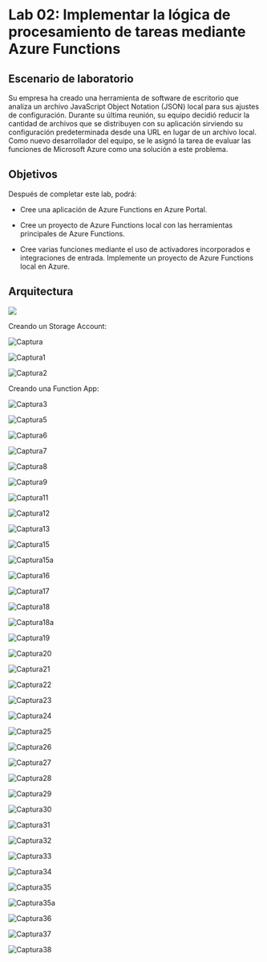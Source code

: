 # Lab 02: Implementar la lógica de procesamiento de tareas mediante Azure Functions

## Escenario de laboratorio
Su empresa ha creado una herramienta de software de escritorio que analiza un archivo JavaScript Object Notation (JSON) local para sus ajustes de configuración. Durante su última reunión, su equipo decidió reducir la cantidad de archivos que se distribuyen con su aplicación sirviendo su configuración predeterminada desde una URL en lugar de un archivo local. Como nuevo desarrollador del equipo, se le asignó la tarea de evaluar las funciones de Microsoft Azure como una solución a este problema.

## Objetivos
Después de completar este lab, podrá:

- Cree una aplicación de Azure Functions en Azure Portal.

- Cree un proyecto de Azure Functions local con las herramientas principales de Azure Functions.

- Cree varias funciones mediante el uso de activadores incorporados e integraciones de entrada.
  Implemente un proyecto de Azure Functions local en Azure.


## Arquitectura


![](D:\BMV\Mod02\images\mod02.png)


Creando un Storage Account:

![Captura](ZZ-lab/Captura.PNG)

![Captura1](ZZ-lab/Captura1.PNG)

![Captura2](ZZ-lab/Captura2.PNG)


Creando una Function App:

![Captura3](ZZ-lab/Captura3.PNG)

![Captura5](ZZ-lab/Captura5.PNG)

![Captura6](ZZ-lab/Captura6.PNG)

![Captura7](ZZ-lab/Captura7.PNG)

![Captura8](ZZ-lab/Captura8.PNG)

![Captura9](ZZ-lab/Captura9.PNG)

![Captura11](ZZ-lab/Captura11.PNG)

![Captura12](ZZ-lab/Captura12.PNG)

![Captura13](ZZ-lab/Captura13.PNG)

![Captura15](ZZ-lab/Captura15.PNG)

![Captura15a](ZZ-lab/Captura15a.PNG)

![Captura16](ZZ-lab/Captura16.PNG)

![Captura17](ZZ-lab/Captura17.PNG)

![Captura18](ZZ-lab/Captura18.PNG)

![Captura18a](ZZ-lab/Captura18a.PNG)

![Captura19](ZZ-lab/Captura19.PNG)

![Captura20](ZZ-lab/Captura20.PNG)

![Captura21](ZZ-lab/Captura21.PNG)

![Captura22](ZZ-lab/Captura22.PNG)

![Captura23](ZZ-lab/Captura23.PNG)

![Captura24](ZZ-lab/Captura24.PNG)

![Captura25](ZZ-lab/Captura25.PNG)

![Captura26](ZZ-lab/Captura26.PNG)

![Captura27](ZZ-lab/Captura27.PNG)

![Captura28](ZZ-lab/Captura28.PNG)

![Captura29](ZZ-lab/Captura29.PNG)

![Captura30](ZZ-lab/Captura30.PNG)

![Captura31](ZZ-lab/Captura31.PNG)

![Captura32](ZZ-lab/Captura32.PNG)

![Captura33](ZZ-lab/Captura33.PNG)

![Captura34](ZZ-lab/Captura34.PNG)

![Captura35](ZZ-lab/Captura35.PNG)

![Captura35a](ZZ-lab/Captura35a.PNG)

![Captura36](ZZ-lab/Captura36.PNG)

![Captura37](ZZ-lab/Captura37.PNG)

![Captura38](ZZ-lab/Captura38.PNG)









